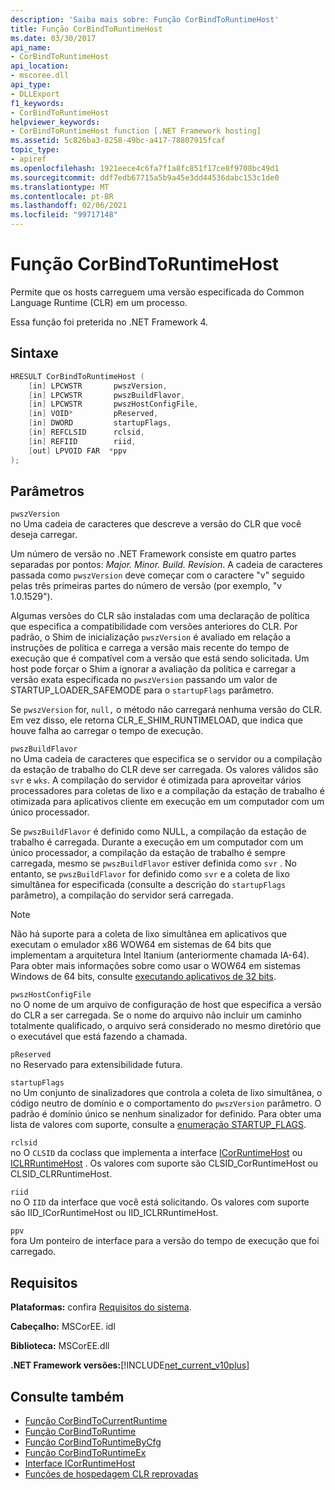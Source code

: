 ```yaml
---
description: 'Saiba mais sobre: Função CorBindToRuntimeHost'
title: Função CorBindToRuntimeHost
ms.date: 03/30/2017
api_name:
- CorBindToRuntimeHost
api_location:
- mscoree.dll
api_type:
- DLLExport
f1_keywords:
- CorBindToRuntimeHost
helpviewer_keywords:
- CorBindToRuntimeHost function [.NET Framework hosting]
ms.assetid: 5c826ba3-8258-49bc-a417-78807915fcaf
topic_type:
- apiref
ms.openlocfilehash: 1921eece4c6fa7f1a8fc851f17ce8f9708bc49d1
ms.sourcegitcommit: ddf7edb67715a5b9a45e3dd44536dabc153c1de0
ms.translationtype: MT
ms.contentlocale: pt-BR
ms.lasthandoff: 02/06/2021
ms.locfileid: "99717148"
---
```

# <a name="corbindtoruntimehost-function"></a>Função CorBindToRuntimeHost

Permite que os hosts carreguem uma versão especificada do Common Language Runtime (CLR) em um processo.  
  
 Essa função foi preterida no .NET Framework 4.  
  
## <a name="syntax"></a>Sintaxe  
  
```cpp  
HRESULT CorBindToRuntimeHost (  
    [in] LPCWSTR       pwszVersion,
    [in] LPCWSTR       pwszBuildFlavor,
    [in] LPCWSTR       pwszHostConfigFile,
    [in] VOID*         pReserved,
    [in] DWORD         startupFlags,
    [in] REFCLSID      rclsid,
    [in] REFIID        riid,
    [out] LPVOID FAR  *ppv  
);  
```  
  
## <a name="parameters"></a>Parâmetros  

 `pwszVersion`  
 no Uma cadeia de caracteres que descreve a versão do CLR que você deseja carregar.  
  
 Um número de versão no .NET Framework consiste em quatro partes separadas por pontos: *Major. Minor. Build. Revision*. A cadeia de caracteres passada como `pwszVersion` deve começar com o caractere "v" seguido pelas três primeiras partes do número de versão (por exemplo, "v 1.0.1529").  
  
 Algumas versões do CLR são instaladas com uma declaração de política que especifica a compatibilidade com versões anteriores do CLR. Por padrão, o Shim de inicialização `pwszVersion` é avaliado em relação a instruções de política e carrega a versão mais recente do tempo de execução que é compatível com a versão que está sendo solicitada. Um host pode forçar o Shim a ignorar a avaliação da política e carregar a versão exata especificada no `pwszVersion` passando um valor de STARTUP_LOADER_SAFEMODE para o `startupFlags` parâmetro.  
  
 Se `pwszVersion` for, `null,` o método não carregará nenhuma versão do CLR. Em vez disso, ele retorna CLR_E_SHIM_RUNTIMELOAD, que indica que houve falha ao carregar o tempo de execução.  
  
 `pwszBuildFlavor`  
 no Uma cadeia de caracteres que especifica se o servidor ou a compilação da estação de trabalho do CLR deve ser carregada. Os valores válidos são `svr` e `wks`. A compilação do servidor é otimizada para aproveitar vários processadores para coletas de lixo e a compilação da estação de trabalho é otimizada para aplicativos cliente em execução em um computador com um único processador.  
  
 Se `pwszBuildFlavor` é definido como NULL, a compilação da estação de trabalho é carregada. Durante a execução em um computador com um único processador, a compilação da estação de trabalho é sempre carregada, mesmo se `pwszBuildFlavor` estiver definida como `svr` . No entanto, se `pwszBuildFlavor` for definido como `svr` e a coleta de lixo simultânea for especificada (consulte a descrição do `startupFlags` parâmetro), a compilação do servidor será carregada.  
  
> [!NOTE]
> Não há suporte para a coleta de lixo simultânea em aplicativos que executam o emulador x86 WOW64 em sistemas de 64 bits que implementam a arquitetura Intel Itanium (anteriormente chamada IA-64). Para obter mais informações sobre como usar o WOW64 em sistemas Windows de 64 bits, consulte [executando aplicativos de 32 bits](/windows/desktop/WinProg64/running-32-bit-applications).  
  
 `pwszHostConfigFile`  
 no O nome de um arquivo de configuração de host que especifica a versão do CLR a ser carregada. Se o nome do arquivo não incluir um caminho totalmente qualificado, o arquivo será considerado no mesmo diretório que o executável que está fazendo a chamada.  
  
 `pReserved`  
 no Reservado para extensibilidade futura.  
  
 `startupFlags`  
 no Um conjunto de sinalizadores que controla a coleta de lixo simultânea, o código neutro de domínio e o comportamento do `pwszVersion` parâmetro. O padrão é domínio único se nenhum sinalizador for definido. Para obter uma lista de valores com suporte, consulte a [enumeração STARTUP_FLAGS](startup-flags-enumeration.md).  
  
 `rclsid`  
 no O `CLSID` da coclass que implementa a interface [ICorRuntimeHost](icorruntimehost-interface.md) ou [ICLRRuntimeHost](iclrruntimehost-interface.md) . Os valores com suporte são CLSID_CorRuntimeHost ou CLSID_CLRRuntimeHost.  
  
 `riid`  
 no O `IID` da interface que você está solicitando. Os valores com suporte são IID_ICorRuntimeHost ou IID_ICLRRuntimeHost.  
  
 `ppv`  
 fora Um ponteiro de interface para a versão do tempo de execução que foi carregado.  
  
## <a name="requirements"></a>Requisitos  

 **Plataformas:** confira [Requisitos do sistema](../../get-started/system-requirements.md).  
  
 **Cabeçalho:** MSCorEE. idl  
  
 **Biblioteca:** MSCorEE.dll  
  
 **.NET Framework versões:**[!INCLUDE[net_current_v10plus](../../../../includes/net-current-v10plus-md.md)]  
  
## <a name="see-also"></a>Consulte também

- [Função CorBindToCurrentRuntime](corbindtocurrentruntime-function.md)
- [Função CorBindToRuntime](corbindtoruntime-function.md)
- [Função CorBindToRuntimeByCfg](corbindtoruntimebycfg-function.md)
- [Função CorBindToRuntimeEx](corbindtoruntimeex-function.md)
- [Interface ICorRuntimeHost](icorruntimehost-interface.md)
- [Funções de hospedagem CLR reprovadas](deprecated-clr-hosting-functions.md)
